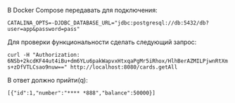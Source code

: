 В Docker Compose передавать для подключения:

`CATALINA_OPTS=-DJDBC_DATABASE_URL="jdbc:postgresql://db:5432/db?user=app&password=pass"`

Для проверки функциональности сделать следующий запрос:

`curl -H "Authorization: 6NSb+2kcdKF44ut4iBu+dm6YLu6pakWapvxHtxqaPgMr5iRhox/HlhBerAZMILPjwnRtXms+zDfVTLCsao9nuw==" http://localhost:8080/cards.getAll`

В ответ должно прийти(q):

`[{"id":1,"number":"**** *888","balance":50000}]`

